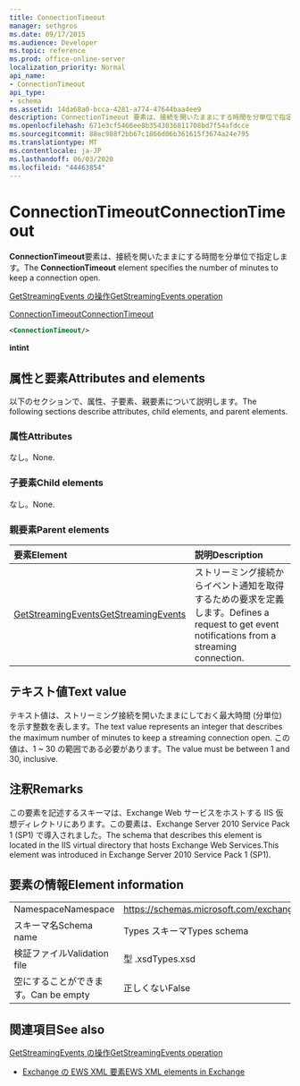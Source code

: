 ```yaml
---
title: ConnectionTimeout
manager: sethgros
ms.date: 09/17/2015
ms.audience: Developer
ms.topic: reference
ms.prod: office-online-server
localization_priority: Normal
api_name:
- ConnectionTimeout
api_type:
- schema
ms.assetid: 14da68a0-bcca-4281-a774-47644baa4ee9
description: ConnectionTimeout 要素は、接続を開いたままにする時間を分単位で指定します。
ms.openlocfilehash: 671e3cf5466ee8b3543036811708bd7f54afdcce
ms.sourcegitcommit: 88ec988f2bb67c1866d06b361615f3674a24e795
ms.translationtype: MT
ms.contentlocale: ja-JP
ms.lasthandoff: 06/03/2020
ms.locfileid: "44463854"
---
```

# <a name="connectiontimeout"></a><span data-ttu-id="17cc1-103">ConnectionTimeout</span><span class="sxs-lookup"><span data-stu-id="17cc1-103">ConnectionTimeout</span></span>

<span data-ttu-id="17cc1-104">**ConnectionTimeout**要素は、接続を開いたままにする時間を分単位で指定します。</span><span class="sxs-lookup"><span data-stu-id="17cc1-104">The **ConnectionTimeout** element specifies the number of minutes to keep a connection open.</span></span> 
  
[<span data-ttu-id="17cc1-105">GetStreamingEvents の操作</span><span class="sxs-lookup"><span data-stu-id="17cc1-105">GetStreamingEvents operation</span></span>](getstreamingevents-operation.md)
  
[<span data-ttu-id="17cc1-106">ConnectionTimeout</span><span class="sxs-lookup"><span data-stu-id="17cc1-106">ConnectionTimeout</span></span>](connectiontimeout.md)
  
```xml
<ConnectionTimeout/>
```

 <span data-ttu-id="17cc1-107">**int**</span><span class="sxs-lookup"><span data-stu-id="17cc1-107">**int**</span></span>
## <a name="attributes-and-elements"></a><span data-ttu-id="17cc1-108">属性と要素</span><span class="sxs-lookup"><span data-stu-id="17cc1-108">Attributes and elements</span></span>

<span data-ttu-id="17cc1-109">以下のセクションで、属性、子要素、親要素について説明します。</span><span class="sxs-lookup"><span data-stu-id="17cc1-109">The following sections describe attributes, child elements, and parent elements.</span></span>
  
### <a name="attributes"></a><span data-ttu-id="17cc1-110">属性</span><span class="sxs-lookup"><span data-stu-id="17cc1-110">Attributes</span></span>

<span data-ttu-id="17cc1-111">なし。</span><span class="sxs-lookup"><span data-stu-id="17cc1-111">None.</span></span>
  
### <a name="child-elements"></a><span data-ttu-id="17cc1-112">子要素</span><span class="sxs-lookup"><span data-stu-id="17cc1-112">Child elements</span></span>

<span data-ttu-id="17cc1-113">なし。</span><span class="sxs-lookup"><span data-stu-id="17cc1-113">None.</span></span>
  
### <a name="parent-elements"></a><span data-ttu-id="17cc1-114">親要素</span><span class="sxs-lookup"><span data-stu-id="17cc1-114">Parent elements</span></span>

|<span data-ttu-id="17cc1-115">**要素**</span><span class="sxs-lookup"><span data-stu-id="17cc1-115">**Element**</span></span>|<span data-ttu-id="17cc1-116">**説明**</span><span class="sxs-lookup"><span data-stu-id="17cc1-116">**Description**</span></span>|
|:-----|:-----|
|[<span data-ttu-id="17cc1-117">GetStreamingEvents</span><span class="sxs-lookup"><span data-stu-id="17cc1-117">GetStreamingEvents</span></span>](getstreamingevents.md) <br/> |<span data-ttu-id="17cc1-118">ストリーミング接続からイベント通知を取得するための要求を定義します。</span><span class="sxs-lookup"><span data-stu-id="17cc1-118">Defines a request to get event notifications from a streaming connection.</span></span>  <br/> |
   
## <a name="text-value"></a><span data-ttu-id="17cc1-119">テキスト値</span><span class="sxs-lookup"><span data-stu-id="17cc1-119">Text value</span></span>

<span data-ttu-id="17cc1-120">テキスト値は、ストリーミング接続を開いたままにしておく最大時間 (分単位) を示す整数を表します。</span><span class="sxs-lookup"><span data-stu-id="17cc1-120">The text value represents an integer that describes the maximum number of minutes to keep a streaming connection open.</span></span> <span data-ttu-id="17cc1-121">この値は、1 ~ 30 の範囲である必要があります。</span><span class="sxs-lookup"><span data-stu-id="17cc1-121">The value must be between 1 and 30, inclusive.</span></span>
  
## <a name="remarks"></a><span data-ttu-id="17cc1-122">注釈</span><span class="sxs-lookup"><span data-stu-id="17cc1-122">Remarks</span></span>

<span data-ttu-id="17cc1-123">この要素を記述するスキーマは、Exchange Web サービスをホストする IIS 仮想ディレクトリにあります。この要素は、Exchange Server 2010 Service Pack 1 (SP1) で導入されました。</span><span class="sxs-lookup"><span data-stu-id="17cc1-123">The schema that describes this element is located in the IIS virtual directory that hosts Exchange Web Services.This element was introduced in Exchange Server 2010 Service Pack 1 (SP1).</span></span>
  
## <a name="element-information"></a><span data-ttu-id="17cc1-124">要素の情報</span><span class="sxs-lookup"><span data-stu-id="17cc1-124">Element information</span></span>

|||
|:-----|:-----|
|<span data-ttu-id="17cc1-125">Namespace</span><span class="sxs-lookup"><span data-stu-id="17cc1-125">Namespace</span></span>  <br/> |https://schemas.microsoft.com/exchange/services/2006/types  <br/> |
|<span data-ttu-id="17cc1-126">スキーマ名</span><span class="sxs-lookup"><span data-stu-id="17cc1-126">Schema name</span></span>  <br/> |<span data-ttu-id="17cc1-127">Types スキーマ</span><span class="sxs-lookup"><span data-stu-id="17cc1-127">Types schema</span></span>  <br/> |
|<span data-ttu-id="17cc1-128">検証ファイル</span><span class="sxs-lookup"><span data-stu-id="17cc1-128">Validation file</span></span>  <br/> |<span data-ttu-id="17cc1-129">型 .xsd</span><span class="sxs-lookup"><span data-stu-id="17cc1-129">Types.xsd</span></span>  <br/> |
|<span data-ttu-id="17cc1-130">空にすることができます。</span><span class="sxs-lookup"><span data-stu-id="17cc1-130">Can be empty</span></span>  <br/> |<span data-ttu-id="17cc1-131">正しくない</span><span class="sxs-lookup"><span data-stu-id="17cc1-131">False</span></span>  <br/> |
   
## <a name="see-also"></a><span data-ttu-id="17cc1-132">関連項目</span><span class="sxs-lookup"><span data-stu-id="17cc1-132">See also</span></span>



[<span data-ttu-id="17cc1-133">GetStreamingEvents の操作</span><span class="sxs-lookup"><span data-stu-id="17cc1-133">GetStreamingEvents operation</span></span>](getstreamingevents-operation.md)


- [<span data-ttu-id="17cc1-134">Exchange の EWS XML 要素</span><span class="sxs-lookup"><span data-stu-id="17cc1-134">EWS XML elements in Exchange</span></span>](ews-xml-elements-in-exchange.md)

